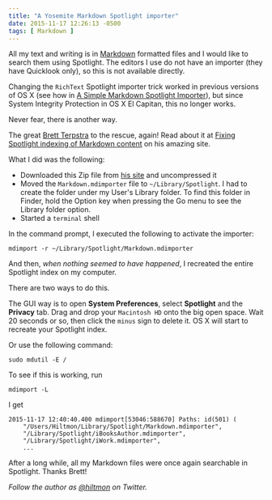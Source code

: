 ```yaml
---
title: "A Yosemite Markdown Spotlight importer"
date: 2015-11-17 12:26:13 -0500
tags: [ Markdown ]
---
```


All my text and writing is in [Markdown](https://hiltmon.com/blog/categories/markdown/) formatted files and I would like to search them using Spotlight. The editors I use do not have an importer (they have Quicklook only), so this is not available directly.

Changing the `RichText` Spotlight importer trick worked in previous versions of OS X (see how in [A Simple Markdown Spotlight Importer](https://hiltmon.com/blog/2015/06/27/a-simple-markdown-spotlight-importer/)), but since System Integrity Protection in OS X El Capitan, this no longer works.

Never fear, there is another way.

The great [Brett Terpstra](http://brettterpstra.com) to the rescue, again! Read about it at [Fixing Spotlight indexing of Markdown content](http://brettterpstra.com/2011/10/18/fixing-spotlight-indexing-of-markdown-content/) on his amazing site.

What I did was the following:

* Downloaded this Zip file from [his site](http://cdn3.brettterpstra.com/downloads/Markdown.mdimporter.zip) and uncompressed it
* Moved the `Markdown.mdimporter` file to `~/Library/Spotlight`. I had to create the folder under my User's Library folder. To find this folder in Finder, hold the Option key when pressing the Go menu to see the Library folder option.
* Started a `terminal` shell

In the command prompt, I executed the following to activate the importer:

```
mdimport -r ~/Library/Spotlight/Markdown.mdimporter
```

And then, *when nothing seemed to have happened*, I recreated the entire Spotlight index on my computer.

There are two ways to do this.

The GUI way is to open **System Preferences**, select **Spotlight** and the **Privacy** tab. Drag and drop your `Macintosh HD` onto the big open space. Wait 20 seconds or so, then click the `minus` sign to delete it. OS X will start to recreate your Spotlight index.

Or use the following command:

```
sudo mdutil -E /
```
	
To see if this is working, run

```
mdimport -L
```
	 
I get

```
2015-11-17 12:40:40.400 mdimport[53046:588670] Paths: id(501) (
  	"/Users/Hiltmon/Library/Spotlight/Markdown.mdimporter",
  	"/Library/Spotlight/iBooksAuthor.mdimporter",
  	"/Library/Spotlight/iWork.mdimporter",
  	...
```

After a long while, all my Markdown files were once again searchable in Spotlight. Thanks Brett!

*Follow the author as [@hiltmon](https://twitter.com/hiltmon) on Twitter.*
